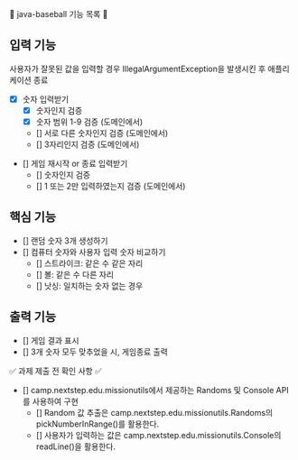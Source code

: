📝 java-baseball 기능 목록 📝

## 입력 기능

사용자가 잘못된 값을 입력할 경우 IllegalArgumentException을 발생시킨 후 애플리케이션 종료

- [x] 숫자 입력받기
    - [x] 숫자인지 검증
    - [x] 숫자 범위 1-9 검증 (도메인에서)
    - [] 서로 다른 숫자인지 검증 (도메인에서)
    - [] 3자리인지 검증 (도메인에서)
- [] 게임 재시작 or 종료 입력받기
    - [] 숫자인지 검증
    - [] 1 또는 2만 입력하였는지 검증 (도메인에서)

## 핵심 기능

- [] 랜덤 숫자 3개 생성하기
- [] 컴퓨터 숫자와 사용자 입력 숫자 비교하기
    - [] 스트라이크: 같은 수 같은 자리
    - [] 볼: 같은 수 다른 자리
    - [] 낫싱: 일치하는 숫자 없는 경우

## 출력 기능

- [] 게임 결과 표시
- [] 3개 숫자 모두 맞추었을 시, 게임종료 출력

✅ 과제 제출 전 확인 사항 ✅

- [] camp.nextstep.edu.missionutils에서 제공하는 Randoms 및 Console API를 사용하여 구현
    - [] Random 값 추출은 camp.nextstep.edu.missionutils.Randoms의 pickNumberInRange()를 활용한다.
    - [] 사용자가 입력하는 값은 camp.nextstep.edu.missionutils.Console의 readLine()을 활용한다.